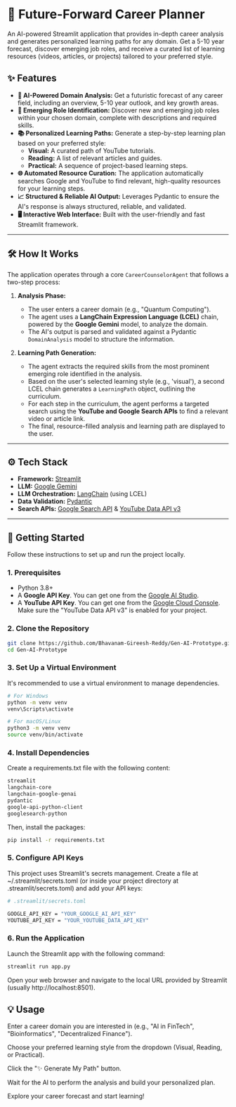 # 🚀 Future-Forward Career Planner

An AI-powered Streamlit application that provides in-depth career analysis and generates personalized learning paths for any domain. Get a 5-10 year forecast, discover emerging job roles, and receive a curated list of learning resources (videos, articles, or projects) tailored to your preferred style.

## ✨ Features

-   **🤖 AI-Powered Domain Analysis:** Get a futuristic forecast of any career field, including an overview, 5-10 year outlook, and key growth areas.
-   **💼 Emerging Role Identification:** Discover new and emerging job roles within your chosen domain, complete with descriptions and required skills.
-   **📚 Personalized Learning Paths:** Generate a step-by-step learning plan based on your preferred style:
    -   **Visual:** A curated path of YouTube tutorials.
    -   **Reading:** A list of relevant articles and guides.
    -   **Practical:** A sequence of project-based learning steps.
-   **🌐 Automated Resource Curation:** The application automatically searches Google and YouTube to find relevant, high-quality resources for your learning steps.
-   **📈 Structured & Reliable AI Output:** Leverages Pydantic to ensure the AI's response is always structured, reliable, and validated.
-   **🖥️ Interactive Web Interface:** Built with the user-friendly and fast Streamlit framework.

---

## 🛠️ How It Works

The application operates through a core `CareerCounselorAgent` that follows a two-step process:

1.  **Analysis Phase:**
    -   The user enters a career domain (e.g., "Quantum Computing").
    -   The agent uses a **LangChain Expression Language (LCEL)** chain, powered by the **Google Gemini** model, to analyze the domain.
    -   The AI's output is parsed and validated against a Pydantic `DomainAnalysis` model to structure the information.

2.  **Learning Path Generation:**
    -   The agent extracts the required skills from the most prominent emerging role identified in the analysis.
    -   Based on the user's selected learning style (e.g., 'visual'), a second LCEL chain generates a `LearningPath` object, outlining the curriculum.
    -   For each step in the curriculum, the agent performs a targeted search using the **YouTube and Google Search APIs** to find a relevant video or article link.
    -   The final, resource-filled analysis and learning path are displayed to the user.

---

## ⚙️ Tech Stack

-   **Framework:** [Streamlit](https://streamlit.io/)
-   **LLM:** [Google Gemini](https://ai.google.dev/)
-   **LLM Orchestration:** [LangChain](https://www.langchain.com/) (using LCEL)
-   **Data Validation:** [Pydantic](https://pydantic.dev/)
-   **Search APIs:** [Google Search API](https://developers.google.com/custom-search/v1/overview) & [YouTube Data API v3](https://developers.google.com/youtube/v3)

---

## 🚀 Getting Started

Follow these instructions to set up and run the project locally.

### 1. Prerequisites

-   Python 3.8+
-   A **Google API Key**. You can get one from the [Google AI Studio](https://makersuite.google.com/app/apikey).
-   A **YouTube API Key**. You can get one from the [Google Cloud Console](https://console.cloud.google.com/apis/credentials). Make sure the "YouTube Data API v3" is enabled for your project.

### 2. Clone the Repository

```bash
git clone https://github.com/Bhavanam-Gireesh-Reddy/Gen-AI-Prototype.git
cd Gen-AI-Prototype
```

### 3. Set Up a Virtual Environment

It's recommended to use a virtual environment to manage dependencies.
```bash
# For Windows
python -m venv venv
venv\Scripts\activate

# For macOS/Linux
python3 -m venv venv
source venv/bin/activate
```

### 4. Install Dependencies

Create a requirements.txt file with the following content:
```bash
streamlit
langchain-core
langchain-google-genai
pydantic
google-api-python-client
googlesearch-python
```
Then, install the packages:
```bash
pip install -r requirements.txt
```

### 5. Configure API Keys

This project uses Streamlit's secrets management. Create a file at ~/.streamlit/secrets.toml (or inside your project directory at .streamlit/secrets.toml) and add your API keys:
```bash
# .streamlit/secrets.toml

GOOGLE_API_KEY = "YOUR_GOOGLE_AI_API_KEY"
YOUTUBE_API_KEY = "YOUR_YOUTUBE_DATA_API_KEY"
```

### 6. Run the Application

Launch the Streamlit app with the following command:
```bash
streamlit run app.py
```

Open your web browser and navigate to the local URL provided by Streamlit (usually http://localhost:8501).

## 💡 Usage
Enter a career domain you are interested in (e.g., "AI in FinTech", "Bioinformatics", "Decentralized Finance").

Choose your preferred learning style from the dropdown (Visual, Reading, or Practical).

Click the "✨ Generate My Path" button.

Wait for the AI to perform the analysis and build your personalized plan.

Explore your career forecast and start learning!
